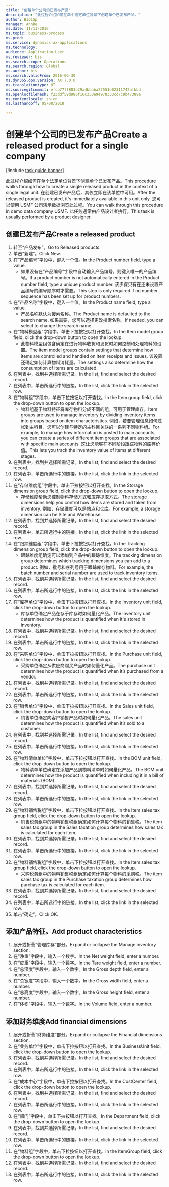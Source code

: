 ```yaml
--- 
title: "创建单个公司的已发布产品"
description: "此过程介绍如何在单个法定单位背景下创建单个已发布产品。"
author: BibiSp
manager: AnnBe
ms.date: 11/11/2016
ms.topic: business-process
ms.prod: 
ms.service: dynamics-ax-applications
ms.technology: 
audience: Application User
ms.reviewer: bis
ms.search.scope: Operations
ms.search.region: Global
ms.author: bis
ms.search.validFrom: 2016-06-30
ms.dyn365.ops.version: AX 7.0.0
ms.translationtype: HT
ms.sourcegitcommit: efcb77ff883b29a4bbaba27551e02311742afbbd
ms.openlocfilehash: f23ddf59d986f16c350e9e978333cd7c9b47389a
ms.contentlocale: zh-cn
ms.lasthandoff: 05/08/2018

---
```

# <a name="create-a-released-product-for-a-single-company"></a><span data-ttu-id="cc3ce-103">创建单个公司的已发布产品</span><span class="sxs-lookup"><span data-stu-id="cc3ce-103">Create a released product for a single company</span></span>

[!include [task guide banner](../../includes/task-guide-banner.md)]

<span data-ttu-id="cc3ce-104">此过程介绍如何在单个法定单位背景下创建单个已发布产品。</span><span class="sxs-lookup"><span data-stu-id="cc3ce-104">This procedure walks through how to create a single released product in the context of a single legal unit.</span></span> <span data-ttu-id="cc3ce-105">在创建已发布产品后，其仅立即在该单位中可用。</span><span class="sxs-lookup"><span data-stu-id="cc3ce-105">After the released product is created,  it's immediately available in this unit only.</span></span> <span data-ttu-id="cc3ce-106">您可以使用 USMF 公司演示数据浏览此过程。</span><span class="sxs-lookup"><span data-stu-id="cc3ce-106">You can walk through this procedure in demo data company USMF.</span></span> <span data-ttu-id="cc3ce-107">此任务通常由产品设计者执行。</span><span class="sxs-lookup"><span data-stu-id="cc3ce-107">This task is usually performed by a product designer.</span></span>


## <a name="create-a-released-product"></a><span data-ttu-id="cc3ce-108">创建已发布产品</span><span class="sxs-lookup"><span data-stu-id="cc3ce-108">Create a released product</span></span>
1. <span data-ttu-id="cc3ce-109">转至“产品发布”。</span><span class="sxs-lookup"><span data-stu-id="cc3ce-109">Go to Released products.</span></span>
2. <span data-ttu-id="cc3ce-110">单击“新建”。</span><span class="sxs-lookup"><span data-stu-id="cc3ce-110">Click New.</span></span>
3. <span data-ttu-id="cc3ce-111">在“产品编号”字段中，键入一个值。</span><span class="sxs-lookup"><span data-stu-id="cc3ce-111">In the Product number field, type a value.</span></span>
    * <span data-ttu-id="cc3ce-112">如果没有在“产品编号”字段中自动输入产品编号，则键入唯一的产品编号。</span><span class="sxs-lookup"><span data-stu-id="cc3ce-112">If a product number is not automatically entered in the Product number field, type a unique product number.</span></span> <span data-ttu-id="cc3ce-113">该步骤只有在还未设置产品编号的编号顺序时才需要。</span><span class="sxs-lookup"><span data-stu-id="cc3ce-113">This step is only  required if no number sequence has been set up for product numbers.</span></span>  
4. <span data-ttu-id="cc3ce-114">在“产品名称”字段中，键入一个值。</span><span class="sxs-lookup"><span data-stu-id="cc3ce-114">In the Product name field, type a value.</span></span>
    * <span data-ttu-id="cc3ce-115">产品名称默认为搜索名称。</span><span class="sxs-lookup"><span data-stu-id="cc3ce-115">The Product name is defaulted to the search name.</span></span> <span data-ttu-id="cc3ce-116">如果需要，您可以选择更改搜索名称。</span><span class="sxs-lookup"><span data-stu-id="cc3ce-116">If needed, you can select to change the search name.</span></span>  
5. <span data-ttu-id="cc3ce-117">在“物料模型组”字段中，单击下拉按钮以打开查找。</span><span class="sxs-lookup"><span data-stu-id="cc3ce-117">In the Item model group field, click the drop-down button to open the lookup.</span></span>
    * <span data-ttu-id="cc3ce-118">此物料模型组包含确定在进行物料收货和发货时如何控制和处理物料的设置。</span><span class="sxs-lookup"><span data-stu-id="cc3ce-118">The item model groups contain settings that determine how items are controlled and handled on item receipts and issues.</span></span> <span data-ttu-id="cc3ce-119">该设置还确定如何计算物料消耗量。</span><span class="sxs-lookup"><span data-stu-id="cc3ce-119">The settings also determine how the consumption of items are calculated.</span></span>  
6. <span data-ttu-id="cc3ce-120">在列表中，找到并选择所需记录。</span><span class="sxs-lookup"><span data-stu-id="cc3ce-120">In the list, find and select the desired record.</span></span>
7. <span data-ttu-id="cc3ce-121">在列表中，单击所选行中的链接。</span><span class="sxs-lookup"><span data-stu-id="cc3ce-121">In the list, click the link in the selected row.</span></span>
8. <span data-ttu-id="cc3ce-122">在“物料组”字段中，单击下拉按钮以打开查找。</span><span class="sxs-lookup"><span data-stu-id="cc3ce-122">In the Item group field, click the drop-down button to open the lookup.</span></span>
    * <span data-ttu-id="cc3ce-123">物料组基于物料特征将库存物料分成不同的组，可用于管理库存。</span><span class="sxs-lookup"><span data-stu-id="cc3ce-123">Item groups are used to manage inventory by dividing inventory items into groups based on item characteristics.</span></span> <span data-ttu-id="cc3ce-124">例如，若要管理信息如何过帐到主科目，您可以创建与特定的主科目关联的一系列不同物料组。</span><span class="sxs-lookup"><span data-stu-id="cc3ce-124">For example, to manage how information is posted to main accounts, you can create a series of different item groups that are associated with specific main accounts.</span></span> <span data-ttu-id="cc3ce-125">这让您能够在不同阶段跟踪物料的库存价值。</span><span class="sxs-lookup"><span data-stu-id="cc3ce-125">This lets you track the inventory value of items at different stages.</span></span>  
9. <span data-ttu-id="cc3ce-126">在列表中，找到并选择所需记录。</span><span class="sxs-lookup"><span data-stu-id="cc3ce-126">In the list, find and select the desired record.</span></span>
10. <span data-ttu-id="cc3ce-127">在列表中，单击所选行中的链接。</span><span class="sxs-lookup"><span data-stu-id="cc3ce-127">In the list, click the link in the selected row.</span></span>
11. <span data-ttu-id="cc3ce-128">在“存储维度组”字段中，单击下拉按钮以打开查找。</span><span class="sxs-lookup"><span data-stu-id="cc3ce-128">In the Storage dimension group field, click the drop-down button to open the lookup.</span></span>
    * <span data-ttu-id="cc3ce-129">存储维度帮助您控制物料存储方式和库存提取方式。</span><span class="sxs-lookup"><span data-stu-id="cc3ce-129">The storage dimensions help you control how items are stored and taken from inventory.</span></span> <span data-ttu-id="cc3ce-130">例如，存储维度可以是站点和仓库。</span><span class="sxs-lookup"><span data-stu-id="cc3ce-130">For example, a storage dimension can be Site and Warehouse.</span></span>  
12. <span data-ttu-id="cc3ce-131">在列表中，找到并选择所需记录。</span><span class="sxs-lookup"><span data-stu-id="cc3ce-131">In the list, find and select the desired record.</span></span>
13. <span data-ttu-id="cc3ce-132">在列表中，单击所选行中的链接。</span><span class="sxs-lookup"><span data-stu-id="cc3ce-132">In the list, click the link in the selected row.</span></span>
14. <span data-ttu-id="cc3ce-133">在“跟踪维度组”字段中，单击下拉按钮以打开查找。</span><span class="sxs-lookup"><span data-stu-id="cc3ce-133">In the Tracking dimension group field, click the drop-down button to open the lookup.</span></span>
    * <span data-ttu-id="cc3ce-134">跟踪维度组确定可以添加到产品中的跟踪维度。</span><span class="sxs-lookup"><span data-stu-id="cc3ce-134">The tracking dimension group determines which tracking dimensions you can add to a product.</span></span> <span data-ttu-id="cc3ce-135">例如，批号和序列号用于跟踪库存物料。</span><span class="sxs-lookup"><span data-stu-id="cc3ce-135">For example, the batch number and serial number are used to track inventory items.</span></span>  
15. <span data-ttu-id="cc3ce-136">在列表中，找到并选择所需记录。</span><span class="sxs-lookup"><span data-stu-id="cc3ce-136">In the list, find and select the desired record.</span></span>
16. <span data-ttu-id="cc3ce-137">在列表中，单击所选行中的链接。</span><span class="sxs-lookup"><span data-stu-id="cc3ce-137">In the list, click the link in the selected row.</span></span>
17. <span data-ttu-id="cc3ce-138">在“库存单位”字段中，单击下拉按钮以打开查找。</span><span class="sxs-lookup"><span data-stu-id="cc3ce-138">In the Inventory unit field, click the drop-down button to open the lookup.</span></span>
    * <span data-ttu-id="cc3ce-139">库存单位确定产品在存于库存时如何量化产品。</span><span class="sxs-lookup"><span data-stu-id="cc3ce-139">The inventory unit determines how the product is quantified when it's stored in inventory.</span></span>  
18. <span data-ttu-id="cc3ce-140">在列表中，找到并选择所需记录。</span><span class="sxs-lookup"><span data-stu-id="cc3ce-140">In the list, find and select the desired record.</span></span>
19. <span data-ttu-id="cc3ce-141">在列表中，单击所选行中的链接。</span><span class="sxs-lookup"><span data-stu-id="cc3ce-141">In the list, click the link in the selected row.</span></span>
20. <span data-ttu-id="cc3ce-142">在“采购单位”字段中，单击下拉按钮以打开查找。</span><span class="sxs-lookup"><span data-stu-id="cc3ce-142">In the Purchase unit field, click the drop-down button to open the lookup.</span></span>
    * <span data-ttu-id="cc3ce-143">采购单位确定从供应商购买产品时如何量化产品。</span><span class="sxs-lookup"><span data-stu-id="cc3ce-143">The purchase unit determines how the product is quantified when it’s purchased from a vendor.</span></span>  
21. <span data-ttu-id="cc3ce-144">在列表中，找到并选择所需记录。</span><span class="sxs-lookup"><span data-stu-id="cc3ce-144">In the list, find and select the desired record.</span></span>
22. <span data-ttu-id="cc3ce-145">在列表中，单击所选行中的链接。</span><span class="sxs-lookup"><span data-stu-id="cc3ce-145">In the list, click the link in the selected row.</span></span>
23. <span data-ttu-id="cc3ce-146">在“销售单位”字段中，单击下拉按钮以打开查找。</span><span class="sxs-lookup"><span data-stu-id="cc3ce-146">In the Sales unit field, click the drop-down button to open the lookup.</span></span>
    * <span data-ttu-id="cc3ce-147">销售单位确定向客户销售产品时如何量化产品。</span><span class="sxs-lookup"><span data-stu-id="cc3ce-147">The sales unit determines how the product is quantified when it’s sold to a customer.</span></span>  
24. <span data-ttu-id="cc3ce-148">在列表中，找到并选择所需记录。</span><span class="sxs-lookup"><span data-stu-id="cc3ce-148">In the list, find and select the desired record.</span></span>
25. <span data-ttu-id="cc3ce-149">在列表中，单击所选行中的链接。</span><span class="sxs-lookup"><span data-stu-id="cc3ce-149">In the list, click the link in the selected row.</span></span>
26. <span data-ttu-id="cc3ce-150">在“物料清单单位”字段中，单击下拉按钮以打开查找。</span><span class="sxs-lookup"><span data-stu-id="cc3ce-150">In the BOM unit field, click the drop-down button to open the lookup.</span></span>
    * <span data-ttu-id="cc3ce-151">物料清单单位确定在添加产品到物料清单时如何量化产品。</span><span class="sxs-lookup"><span data-stu-id="cc3ce-151">The BOM unit determines how the product is quantified when including it in a bill of materials (BOM).</span></span>  
27. <span data-ttu-id="cc3ce-152">在列表中，找到并选择所需记录。</span><span class="sxs-lookup"><span data-stu-id="cc3ce-152">In the list, find and select the desired record.</span></span>
28. <span data-ttu-id="cc3ce-153">在列表中，单击所选行中的链接。</span><span class="sxs-lookup"><span data-stu-id="cc3ce-153">In the list, click the link in the selected row.</span></span>
29. <span data-ttu-id="cc3ce-154">在“物料销售税组”字段中，单击下拉按钮以打开查找。</span><span class="sxs-lookup"><span data-stu-id="cc3ce-154">In the Item sales tax group field, click the drop-down button to open the lookup.</span></span>
    * <span data-ttu-id="cc3ce-155">销售税务组中的物料销售税组确定如何计算每个物料的销售税。</span><span class="sxs-lookup"><span data-stu-id="cc3ce-155">The item sales tax group in the Sales taxation group determines how sales tax is calculated for each item.</span></span>  
30. <span data-ttu-id="cc3ce-156">在列表中，找到并选择所需记录。</span><span class="sxs-lookup"><span data-stu-id="cc3ce-156">In the list, find and select the desired record.</span></span>
31. <span data-ttu-id="cc3ce-157">在列表中，单击所选行中的链接。</span><span class="sxs-lookup"><span data-stu-id="cc3ce-157">In the list, click the link in the selected row.</span></span>
32. <span data-ttu-id="cc3ce-158">在“物料销售税组”字段中，单击下拉按钮以打开查找。</span><span class="sxs-lookup"><span data-stu-id="cc3ce-158">In the Item sales tax group field, click the drop-down button to open the lookup.</span></span>
    * <span data-ttu-id="cc3ce-159">采购税务组中的物料销售税组确定如何计算每个物料的采购税。</span><span class="sxs-lookup"><span data-stu-id="cc3ce-159">The item sales tax group in the Purchase taxation group determines how purchase tax is calculated for each item.</span></span>  
33. <span data-ttu-id="cc3ce-160">在列表中，找到并选择所需记录。</span><span class="sxs-lookup"><span data-stu-id="cc3ce-160">In the list, find and select the desired record.</span></span>
34. <span data-ttu-id="cc3ce-161">在列表中，单击所选行中的链接。</span><span class="sxs-lookup"><span data-stu-id="cc3ce-161">In the list, click the link in the selected row.</span></span>
35. <span data-ttu-id="cc3ce-162">单击“确定”。</span><span class="sxs-lookup"><span data-stu-id="cc3ce-162">Click OK.</span></span>

## <a name="add-product-characteristics"></a><span data-ttu-id="cc3ce-163">添加产品特征。</span><span class="sxs-lookup"><span data-stu-id="cc3ce-163">Add product characteristics</span></span>
1. <span data-ttu-id="cc3ce-164">展开或折叠“管理库存”部分。</span><span class="sxs-lookup"><span data-stu-id="cc3ce-164">Expand or collapse the Manage inventory section.</span></span>
2. <span data-ttu-id="cc3ce-165">在“净重”字段中，输入一个数字。</span><span class="sxs-lookup"><span data-stu-id="cc3ce-165">In the Net weight field, enter a number.</span></span>
3. <span data-ttu-id="cc3ce-166">在“皮重”字段中，输入一个数字。</span><span class="sxs-lookup"><span data-stu-id="cc3ce-166">In the Tare weight field, enter a number.</span></span>
4. <span data-ttu-id="cc3ce-167">在“总深度”字段中，输入一个数字。</span><span class="sxs-lookup"><span data-stu-id="cc3ce-167">In the Gross depth field, enter a number.</span></span>
5. <span data-ttu-id="cc3ce-168">在“总宽度”字段中，输入一个数字。</span><span class="sxs-lookup"><span data-stu-id="cc3ce-168">In the Gross width field, enter a number.</span></span>
6. <span data-ttu-id="cc3ce-169">在“总高度”字段中，输入一个数字。</span><span class="sxs-lookup"><span data-stu-id="cc3ce-169">In the Gross height field, enter a number.</span></span>
7. <span data-ttu-id="cc3ce-170">在“体积”字段中，输入一个数字。</span><span class="sxs-lookup"><span data-stu-id="cc3ce-170">In the Volume field, enter a number.</span></span>

## <a name="add-financial-dimensions"></a><span data-ttu-id="cc3ce-171">添加财务维度</span><span class="sxs-lookup"><span data-stu-id="cc3ce-171">Add financial dimensions</span></span>
1. <span data-ttu-id="cc3ce-172">展开或折叠“财务维度”部分。</span><span class="sxs-lookup"><span data-stu-id="cc3ce-172">Expand or collapse the Financial dimensions section.</span></span>
2. <span data-ttu-id="cc3ce-173">在“业务单位”字段中，单击下拉按钮以打开查找。</span><span class="sxs-lookup"><span data-stu-id="cc3ce-173">In the BusinessUnit field, click the drop-down button to open the lookup.</span></span>
3. <span data-ttu-id="cc3ce-174">在列表中，找到并选择所需记录。</span><span class="sxs-lookup"><span data-stu-id="cc3ce-174">In the list, find and select the desired record.</span></span>
4. <span data-ttu-id="cc3ce-175">在列表中，单击所选行中的链接。</span><span class="sxs-lookup"><span data-stu-id="cc3ce-175">In the list, click the link in the selected row.</span></span>
5. <span data-ttu-id="cc3ce-176">在“成本中心”字段中，单击下拉按钮以打开查找。</span><span class="sxs-lookup"><span data-stu-id="cc3ce-176">In the CostCenter field, click the drop-down button to open the lookup.</span></span>
6. <span data-ttu-id="cc3ce-177">在列表中，找到并选择所需记录。</span><span class="sxs-lookup"><span data-stu-id="cc3ce-177">In the list, find and select the desired record.</span></span>
7. <span data-ttu-id="cc3ce-178">在列表中，单击所选行中的链接。</span><span class="sxs-lookup"><span data-stu-id="cc3ce-178">In the list, click the link in the selected row.</span></span>
8. <span data-ttu-id="cc3ce-179">在“部门”字段中，单击下拉按钮以打开查找。</span><span class="sxs-lookup"><span data-stu-id="cc3ce-179">In the Department field, click the drop-down button to open the lookup.</span></span>
9. <span data-ttu-id="cc3ce-180">在列表中，找到并选择所需记录。</span><span class="sxs-lookup"><span data-stu-id="cc3ce-180">In the list, find and select the desired record.</span></span>
10. <span data-ttu-id="cc3ce-181">在列表中，单击所选行中的链接。</span><span class="sxs-lookup"><span data-stu-id="cc3ce-181">In the list, click the link in the selected row.</span></span>
11. <span data-ttu-id="cc3ce-182">在“物料组”字段中，单击下拉按钮以打开查找。</span><span class="sxs-lookup"><span data-stu-id="cc3ce-182">In the ItemGroup field, click the drop-down button to open the lookup.</span></span>
12. <span data-ttu-id="cc3ce-183">在列表中，找到并选择所需记录。</span><span class="sxs-lookup"><span data-stu-id="cc3ce-183">In the list, find and select the desired record.</span></span>
13. <span data-ttu-id="cc3ce-184">在列表中，单击所选行中的链接。</span><span class="sxs-lookup"><span data-stu-id="cc3ce-184">In the list, click the link in the selected row.</span></span>


